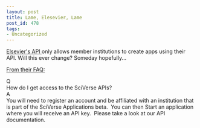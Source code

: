 ```yaml
---
layout: post
title: Lame, Elesevier, Lame
post_id: 478
tags: 
- Uncategorized
---
```


<a href="http://developer.sciverse.com/api" target="_blank">Elsevier's API </a>only allows member institutions to create apps using their API. Will this ever change? Someday hopefully...

<span style="text-decoration:underline;">From their FAQ:</span>
<div>
<div>Q</div>
</div>
How do I get access to the SciVerse APIs?
<div>A</div>
You will need to register an account and be affiliated with an institution that is part of the SciVerse Applications beta.  You can then Start an application where you will receive an API key.  Please take a look at our API documentation.
